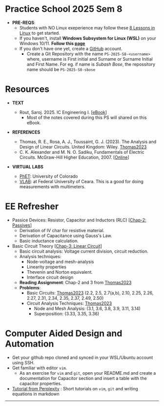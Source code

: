 # Practice School 2025 Sem 8

- **PRE-REQS**:
  - Students with NO Linux exeperience may follow these [8 Lessons in Linux](https://github.com/silicon-vlsi-org/module-cs3-301) to get started.
  - If you haven't, install **Windows Subsystem for Linux (WSL)** on your Windows 10/11. **Follow this [page](https://github.com/silicon-vlsi-org/eda-wsl2)**
  - If you don't have one yet, create a [GitHub](https://github.com) account.
    - Create a Git Repository with the name `PS-2025-S8-<username>` where, username is First initial and Surname or Surname Initial and First Name. For eg. if name is _Subash Bose_, the repossitory name should be `PS-2025-S8-sbose`

# Resources

- **TEXT**
  - Rout, Saroj. 2025. IC Engineering I. [[eBook](https://mixignal-press.github.io/ebook-ice1/)]
    - Most of the notes covered during this PS will shared on this eBook.
- **REFERENCES**
  - Thomas, R. E., Rosa, A. J., Toussaint, G. J. (2023). The Analysis and Design of Linear Circuits. United Kingdom: Wiley. [Thomas2023]
  - C. K. Alexander and M. N. O. Sadiku, Fundamentals of Electric Circuits. McGraw-Hill Higher Education, 2007. [[Online](https://archive.org/details/sadiku-fundamentals-of-electric-circuits-6th-2016)]

- **VIRTUAL LABS**
  - [PhET](https://phet.colorado.edu/en/simulations/filter?subjects=physics&type=html): University of Colorado
  - [VLAB](https://www.laboratoriovirtual.fisica.ufc.br/capacitores?lang=en): at Federal University of Ceara. This is a good for doing measurements with multimeters.
    
# EE Refresher

- Passice Devices: Resistor, Capacitor and Inductors (RLC)  [[Chap-2: Passives](https://mixignal-press.github.io/ebook-ice1/passives.html)]
   - Derivation of IV char for resistive material.
   - Derivation of Capacitance using Gauss's Law.
   - Basic inductance calculation.
- Basic Circuit Theory [[Chap-3: Linear Circuit](https://mixignal-press.github.io/ebook-ice1/circuits.html)]
  - Basic circuit analysis: Voltage current division, circuit reduction.
  - Analysis techniques:
    - Node-voltage and mesh-analysis
    - Linearity properties
    - Thevenin and Norton equivalent.
    - Interface circuit design
  - **Reading Assignment**: Chap-2 and 3 from [Thomas2023]
  - **Problems**:
    - Basic Circuits: [Thomas2023] (2.2, 2.5, 2.7(a,b), 2.10, 2.25, 2.26, 2.27, 2.31, 2.34, 2.35, 2.37, 2.49, 2.50)
    - Circuit Analysis Techniques: [Thomas2023]
      - Node and Mesh Analysis: (3.1, 3.6, 3.8, 3.9, 3.11, 3.14)
      - Superposition: (3.33, 3.35, 3.36)

# Computer Aided Design and Automation

- Get your github repo cloned and synced in your WSL/Ubuntu account using SSH. 
- Get familiar with editor `vim`. 
  - As an exercise for `vim` and `git`, open your README.md and create a documentation for Capacitor section and insert a table with the capacitor properties.
- [Tutorial from Perplexity](https://www.perplexity.ai/search/create-a-quick-vim-editor-tuto-OOEC6K37R9a6DdMBq4TTew) : Short tutorials on `vim`, `git` and writing equations in markdown

* * *

[Thomas2023]:           https://www.dropbox.com/scl/fi/83ygnyynx2sfex1h7tdhg/Thomas-AnalysisDesignOfLinearCkts-Wiley-2023.pdf?rlkey=4xzk0an1z7r3fcj936o0enjg4&st=oio90ydk&dl=0
[SCMOS]:                https://www.mosis.com/files/scmos/scmos.pdf
[NGSpice]:              http://ngspice.sourceforge.net
[NGSpiceMan]:           http://ngspice.sourceforge.net/docs/ngspice-html-manual/manual.xhtml
[Magic]:                http://opencircuitdesign.com/magic/
[Netgen]:               http://opencircuitdesign.com/netgen/

